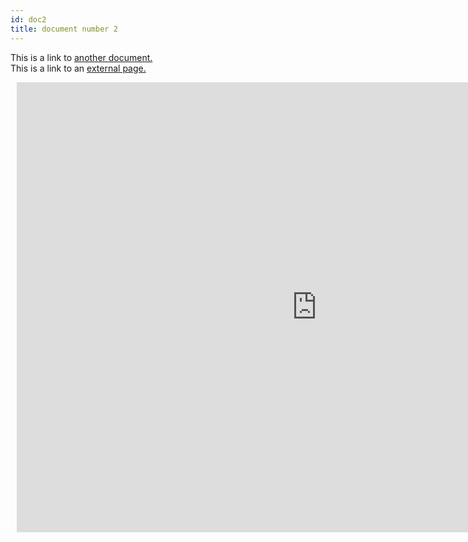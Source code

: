 ```yaml
---
id: doc2
title: document number 2
---
```


This is a link to [another document.](doc3.md)  
This is a link to an [external page.](http://www.example.com)

<div style="width: 960px; height: 720px; margin: 10px; position: relative;"><iframe allowfullscreen frameborder="0" style="width:960px; height:720px" src="https://app.lucidchart.com/documents/embeddedchart/c3fae20f-4a7b-40a2-b54a-1c8d2fdbd2fd" id="emSbXtBCZ8r5"></iframe></div>